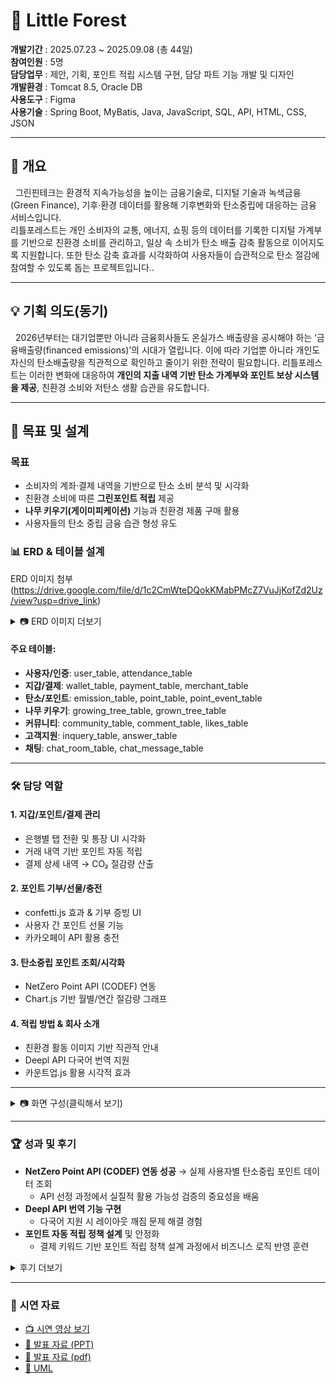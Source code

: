 # 🌳 Little Forest

**개발기간** : 2025.07.23 ~ 2025.09.08 (총 44일)  
**참여인원** : 5명  
**담당업무** : 제안, 기획, 포인트 적립 시스템 구현, 담당 파트 기능 개발 및 디자인  
**개발환경** : Tomcat 8.5, Oracle DB  
**사용도구** : Figma  
**사용기술** : Spring Boot, MyBatis, Java, JavaScript, SQL, API, HTML, CSS, JSON  

---

## 📖 개요
&nbsp;&nbsp;그린핀테크는 환경적 지속가능성을 높이는 금융기술로, 디지털 기술과 녹색금융(Green Finance), 기후·환경 데이터를 활용해 기후변화와 탄소중립에 대응하는 금융 서비스입니다.  
리틀포레스트는 개인 소비자의 교통, 에너지, 쇼핑 등의 데이터를 기록한 디지털 가계부를 기반으로 친환경 소비를 관리하고, 일상 속 소비가 탄소 배출 감축 활동으로 이어지도록 지원합니다. 또한 탄소 감축 효과를 시각화하여 사용자들이 습관적으로 탄소 절감에 참여할 수 있도록 돕는 프로젝트입니다..

---

## 💡 기획 의도(동기)
&nbsp;&nbsp;2026년부터는 대기업뿐만 아니라 금융회사들도 온실가스 배출량을 공시해야 하는 ‘금융배출량(financed emissions)’의 시대가 열립니다. 이에 따라 기업뿐 아니라 개인도 자신의 탄소배출량을 직관적으로 확인하고 줄이기 위한 전략이 필요합니다. 리틀포레스트는 이러한 변화에 대응하여 **개인의 지출 내역 기반 탄소 가계부와 포인트 보상 시스템을 제공**, 친환경 소비와 저탄소 생활 습관을 유도합니다.  

---

## 🎯 목표 및 설계
### 목표
- 소비자의 계좌·결제 내역을 기반으로 탄소 소비 분석 및 시각화  
- 친환경 소비에 따른 **그린포인트 적립** 제공  
- **나무 키우기(게이미피케이션)** 기능과 친환경 제품 구매 활용  
- 사용자들의 탄소 중립 금융 습관 형성 유도  

### 📊 ERD & 테이블 설계
ERD 이미지 첨부 (https://drive.google.com/file/d/1c2CmWteDQokKMabPMcZ7VuJjKofZd2Uz/view?usp=drive_link)

<details>
<summary>📷 ERD 이미지 더보기</summary>
  
<img width="398" height="592" alt="image" src="https://github.com/user-attachments/assets/bcb4685c-67ec-40bf-91e1-251c93e85e41" />
<img width="383" height="620" alt="화면 캡처 2025-09-18 163515" src="https://github.com/user-attachments/assets/7c7d80ee-11b2-4b6e-b78a-2f7b6e5f087a" />

</details>

#### 주요 테이블:
- **사용자/인증**: user_table, attendance_table  
- **지갑/결제**: wallet_table, payment_table, merchant_table  
- **탄소/포인트**: emission_table, point_table, point_event_table  
- **나무 키우기**: growing_tree_table, grown_tree_table  
- **커뮤니티**: community_table, comment_table, likes_table  
- **고객지원**: inquery_table, answer_table  
- **채팅**: chat_room_table, chat_message_table 


---

### 🛠️ 담당 역할
#### 1. 지갑/포인트/결제 관리
- 은행별 탭 전환 및 통장 UI 시각화  
- 거래 내역 기반 포인트 자동 적립  
- 결제 상세 내역 → CO₂ 절감량 산출  

#### 2. 포인트 기부/선물/충전
- confetti.js 효과 & 기부 증빙 UI  
- 사용자 간 포인트 선물 기능  
- 카카오페이 API 활용 충전  

#### 3. 탄소중립 포인트 조회/시각화
- NetZero Point API (CODEF) 연동  
- Chart.js 기반 월별/연간 절감량 그래프  

#### 4. 적립 방법 & 회사 소개
- 친환경 활동 이미지 기반 직관적 안내  
- Deepl API 다국어 번역 지원  
- 카운트업.js 활용 시각적 효과  

---

<details>
<summary>📷 화면 구성(클릭해서 보기) </summary>


|구분 | 화면 | 미리보기 |
|----------|----------|----------|
|공통| 메인화면 | <img width="746" alt="image" src="https://github.com/user-attachments/assets/6c95713b-f8a5-45d2-8f28-81abb075366f" /> |
|공통| 회원가입 (주소api) | <img width="736" alt="image" src="https://github.com/user-attachments/assets/a63c4f22-351f-4f1b-9cf2-77495a53f5b2" /> |
|공통| 회사소개 (deeplapi) | <img width="749" height="353" alt="image" src="https://github.com/user-attachments/assets/c69ed595-ebd2-4a51-ad87-b41359c4900c" /> <img width="748" height="355" alt="image" src="https://github.com/user-attachments/assets/f7027617-4d7f-410b-b9e1-210869e166dc" /> <img width="746" height="355" alt="image" src="https://github.com/user-attachments/assets/f7f50b56-008b-4d6f-9d11-45536bc7129a" /> |
|공통| 적립방법 | <img width="741" height="357" alt="image" src="https://github.com/user-attachments/assets/8a2a88a6-7c8c-4e01-9127-9d2c8ea8a6e0" /> |
|유저| 유저채팅 | <img width="743" height="353" alt="image" src="https://github.com/user-attachments/assets/4b0193dc-6e41-40aa-b39d-199032c6cb70" /> |
|관리자| 관리자채팅| <img width="734" alt="image" src="https://github.com/user-attachments/assets/4a3681b6-f76b-4af9-bb9b-a54391470a99" /> |
|유저| 나의 지갑| <img width="750" alt="image" src="https://github.com/user-attachments/assets/cebe28e8-1a11-47d9-a746-792e7d503d28" /> |
|유저| 포인트 페이지 (다크모드) | <img width="750" alt="image" src="https://github.com/user-attachments/assets/7655bfd8-61e4-431e-9b09-cffaaaeaefeb" /> |
|유저| 기부하기 | <img width="750" alt="image" src="https://github.com/user-attachments/assets/7304c463-6872-4e76-a511-597c1f5811a7" /> <img width="750" alt="image" src="https://github.com/user-attachments/assets/abd40aa5-6683-48eb-acd2-4a65caa3b6e2" /> |
|유저| 포인트 선물하기 | <img width="939" height="489" alt="image" src="https://github.com/user-attachments/assets/a8533b00-eadc-40da-9436-0e70ec017ba7" /> |
|유저| 포인트 보상 (광고보기) | <img width="734" height="353" alt="image" src="https://github.com/user-attachments/assets/8fb213cb-c670-4eda-8576-5500eaf88d0d" /> |
|유저| 결제내역 | <img width="750" alt="image" src="https://github.com/user-attachments/assets/ebd3e3b7-aa2b-4999-8f33-78757fc65fc8" /> |
|유저| 탄소중립포인트 조회 (codef api) | <img width="800" alt="image" src="https://github.com/user-attachments/assets/3e310db2-d359-4e80-800a-8a51e0b81a4d" /> <img width="939" height="398" alt="image" src="https://github.com/user-attachments/assets/57d90ae7-59d9-4cb0-a458-77a82b214710" /> |
|유저| 나무키우기 | <img width="727" height="353" alt="image" src="https://github.com/user-attachments/assets/28763204-a6a3-4d5b-8893-591e5d7eccac" /> <img width="729" height="352" alt="image" src="https://github.com/user-attachments/assets/aabe8c4e-0b32-43e6-8520-8741f818a189" /> |
|유저| 나무키우기 (출석보상) | <img width="711" height="354" alt="image" src="https://github.com/user-attachments/assets/1a7b7dd3-69a9-45c6-a3ee-ccc215bc1875" /> |
|유저| 나무키우기 (비료구매) |<img width="715" height="353" alt="image" src="https://github.com/user-attachments/assets/66a2d028-e088-45b3-88ba-fb50acebe37d" /> |
|유저| 나무키우기 (랜덤잡초) | <img width="719" height="350" alt="image" src="https://github.com/user-attachments/assets/413bc60e-c334-47ce-b593-d3e86586ea3b" /> |
|유저| 탄소감축량 (차트&달력) | <img width="666" height="356" alt="image" src="https://github.com/user-attachments/assets/f267278d-d173-4b7b-8a17-6c4ed5ec5a1f" /> <img width="665" height="353" alt="image" src="https://github.com/user-attachments/assets/dc93e05c-7c57-43d3-a2f1-81b395c710e8" /> |
|관리자| 회원통계 | <img width="782" height="356" alt="image" src="https://github.com/user-attachments/assets/21becd59-5e0c-4aed-b2ec-a913c9756fca" /> <img width="780" height="356" alt="image" src="https://github.com/user-attachments/assets/a2bc5a0c-9142-4e86-9fed-ce83bc06bb17" /> |

</details>

---

### 🏆 성과 및 후기 
- **NetZero Point API (CODEF) 연동 성공** → 실제 사용자별 탄소중립 포인트 데이터 조회
  -  API 선정 과정에서 실질적 활용 가능성 검증의 중요성을 배움
- **Deepl API 번역 기능 구현**
  - 다국어 지원 시 레이아웃 깨짐 문제 해결 경험  
- **포인트 자동 적립 정책 설계** 및 안정화
  - 결제 키워드 기반 포인트 적립 정책 설계 과정에서 비즈니스 로직 반영 훈련

<details>
<summary> 후기 더보기 </summary>


      
﻿&nbsp;&nbsp;프로젝트를 진행하면서 단순 CRUD 기능 구현을 넘어서 다양한 API를 활용해보고 싶었는데, 개인 개발자에게 제공되는 API에는 사용량 제한이나 기능 제약이 많아 실제 프로젝트에 바로 적용하기 어려운 경우가 많았습니다. 여러 API들을 검토했지만 쓸만한 API를 찾는 데에 시간이 오래 걸렸고, 그 과정에서 공공데이터 API와 금융 관련 API들의 특성을 비교해보며 어떤 API가 프로젝트에 적합한지를 선별하는 경험을 할 수 있었습니다. 특히, NetZero Point API(CODEF)를 직접 연동하여 실제 사용자별 탄소중립 포인트 데이터를 조회함으로써 단순한 모의 데이터가 아닌 실제 데이터를 기반으로 기능을 검증할 수 있었고, 이를 통해 프로젝트의 신뢰도와 완성도를 높일 수 있었습니다. 이를 통해 기능 자체의 구현도 중요하지만, 실질적으로 활용 가능한 API를 선정하는 과정이 프로젝트 완성도에 큰 영향을 준다는 점을 배우게 되었습니다.  

&nbsp;&nbsp;다국어 지원을 위해 Deepl API를 연동하는 과정에서도 어려움이 있었습니다. 단순히 텍스트를 번역하는 것에서 끝나는 것이 아니라, 페이지 전체의 구조가 깨지지 않도록 처리해야 했기 때문에 예상보다 시간이 오래 걸렸습니다. 특히 한글·영어·일본어·중국어 등 언어별 길이 차이와 줄바꿈 문제로 인해 레이아웃이 틀어지는 상황이 자주 발생했습니다. 이를 해결하기 위해 CSS와 JS로 레이아웃을 보정하고, 언어별 스타일을 분리해 관리하면서 다국어 지원 시스템의 복잡성을 체감할 수 있었습니다. 이 경험을 통해 단순히 API를 호출하는 것 이상으로, 서비스 전체의 UX를 고려해야 진정한 의미의 기능 구현이 된다는 점을 깨달았습니다.  

&nbsp;&nbsp;또한 포인트 자동 적립 정책을 정립하는 과정도 쉽지 않았습니다. 사용자 소비 내역을 단순히 금액 기준으로 환산할 경우, 친환경 소비를 제대로 반영하기 어려웠습니다. 예를 들어, 텀블러 구매는 금액은 작아도 친환경적 가치는 크기 때문에 포인트 적립 비율을 차별화할 필요가 있었습니다. 이에 따라 DB 설계 단계에서 결제 내역의 키워드를 기반으로 탄소 절감량을 산출하고, 이를 포인트에 연동하는 규칙을 만들었습니다. 이 과정에서 단순한 포인트 적립 로직보다 훨씬 복잡한 정책 설계와 데이터 처리 과정을 거쳐야 했고, 이를 통해 비즈니스 로직을 어떻게 시스템에 녹여낼지 깊이 고민해볼 수 있었습니다.  

&nbsp;&nbsp;이러한 문제 해결 과정을 거치면서 단순히 기능을 구현하는 수준을 넘어, API 선정의 중요성, 다국어 지원의 복잡성, 비즈니스 로직을 반영한 시스템 설계와 같은 실무적인 감각을 배울 수 있었습니다. 앞으로 프로젝트를 진행할 때도 단순한 개발 속도보다 초기 설계와 정책 수립에 충분한 시간을 투자하는 것이 장기적으로는 더 효율적이라는 점을 다시 한번 느끼게 되었습니다.  

</details>

---

### 🎥 시연 자료
- [📺 시연 영상 보기](https://drive.google.com/file/d/1KNOvw39GN9Nq5Je-ABuRC-72UrQRXZcF/view?usp=drive_link)  
- [📑 발표 자료 (PPT)](https://docs.google.com/presentation/d/16lXHTDZbE-LNdOH8F0PCaCt6K38miHoa/edit?usp=drive_link&ouid=115939005204624444347&rtpof=true&sd=true)
- [📑 발표 자료 (pdf)](https://drive.google.com/file/d/1R2O6azIVtrfG5PVHf0HQbu1ax7nbVQV5/view?usp=drive_link)
- [📑 UML](https://drive.google.com/file/d/1nqFyjvWFnB1mlrkAlK9wcyfHImJZQSMl/view?usp=drive_link)
